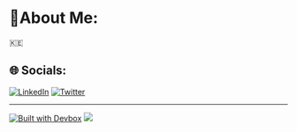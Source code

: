 # 🐻About Me:
🇰🇪
## 🌐 Socials:
[![LinkedIn](https://img.shields.io/badge/LinkedIn-%230077B5.svg?logo=linkedin&logoColor=white)](https://linkedin.com/in/andrew-nzioki) [![Twitter](https://img.shields.io/badge/Twitter-%231DA1F2.svg?logo=Twitter&logoColor=white)](https://twitter.com/NziokiAndrew) 

---
[![Built with Devbox](https://www.jetify.com/img/devbox/shield_galaxy.svg)](https://www.jetify.com/devbox/docs/contributor-quickstart/)
[![](https://visitcount.itsvg.in/api?id=Andrew-Nzioki&icon=6&color=12)](https://visitcount.itsvg.in)

